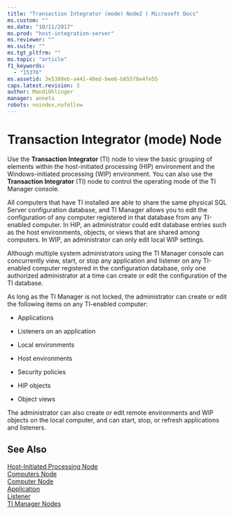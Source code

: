 ```yaml
---
title: "Transaction Integrator (mode) Node2 | Microsoft Docs"
ms.custom: ""
ms.date: "10/11/2017"
ms.prod: "host-integration-server"
ms.reviewer: ""
ms.suite: ""
ms.tgt_pltfrm: ""
ms.topic: "article"
f1_keywords: 
  - "15376"
ms.assetid: 3e5388eb-a441-40ed-bee6-b655f8e4fe55
caps.latest.revision: 3
author: MandiOhlinger
manager: anneta
robots: noindex,nofollow
---
```

# Transaction Integrator (mode) Node
Use the **Transaction Integrator** (TI) node to view the basic grouping of elements within the host-initiated processing (HIP) environment and the Windows-initiated processing (WIP) environment. You can also use the **Transaction Integrator** (TI) node to control the operating mode of the TI Manager console.  
  
 All computers that have TI installed are able to share the same physical SQL Server configuration database, and TI Manager allows you to edit the configuration of any computer registered in that database from any TI-enabled computer. In HIP, an administrator could edit database entries such as the host environments, objects, or views that are shared among computers. In WIP, an administrator can only edit local WIP settings.  
  
 Although multiple system administrators using the TI Manager console can concurrently view, start, or stop any application and listener on any TI-enabled computer registered in the configuration database, only one authorized administrator at a time can create or edit the configuration of the TI database.  
  
 As long as the TI Manager is not locked, the administrator can create or edit the following items on any TI-enabled computer:  
  
-   Applications  
  
-   Listeners on an application  
  
-   Local environments  
  
-   Host environments  
  
-   Security policies  
  
-   HIP objects  
  
-   Object views  
  
 The administrator can also create or edit remote environments and WIP objects on the local computer, and can start, stop, or refresh applications and listeners.  
  
## See Also  
 [Host-Initiated Processing Node](../core/host-initiated-processing-node.md)   
 [Computers Node](../core/computers-node.md)   
 [Computer Node](../core/computer-node.md)   
 [Application](../core/application.md)   
 [Listener](../core/listener.md)   
 [TI Manager Nodes](../core/ti-manager-nodes.md)